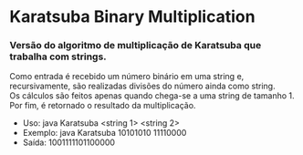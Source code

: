 # Karatsuba Binary Multiplication

### Versão do algoritmo de multiplicação de Karatsuba que trabalha com strings.<br>

Como entrada é recebido um número binário em uma string e, recursivamente, são realizadas divisões do número ainda como string.<br>
Os cálculos são feitos apenas quando chega-se a uma string de tamanho 1. Por fim, é retornado o resultado da multiplicação.

* Uso: java Karatsuba <string 1> <string 2>
* Exemplo: java Karatsuba 10101010 11110000
* Saída: 1001111101100000
